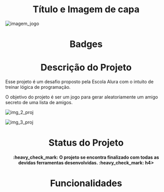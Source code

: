 <h1 align="center"> Título e Imagem de capa </h1>

![imagem_jogo](https://github.com/user-attachments/assets/c2e3f5a0-9b06-4d0d-b3fc-8eb78487e77b)

<h1 align="center"> Badges </h1>

<h1 align="center"> Descrição do Projeto </h1>
  Esse projeto é um desafio proposto pela Escola Alura com o intuito de treinar lógica de programação.
  
  O objetivo do projeto é ser um jogo para gerar aleatoriamente um amigo secreto de uma lista de amigos.
  
![img_2_proj](https://github.com/user-attachments/assets/1c01ae4b-f92a-4c22-9d18-a0272e54c435)

![img_3_proj](https://github.com/user-attachments/assets/78b871e5-33dd-4363-becf-cc1819f07130)

<h1 align="center"> Status do Projeto </h1>
<h4 align="center"> :heavy_check_mark: O projeto se encontra finalizado com todas as devidas ferramentas desenvolvidas. :heavy_check_mark: h4>

<h1 align="center"> Funcionalidades </h1>
  


